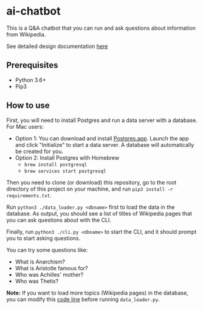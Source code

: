 # ai-chatbot

This is a Q&A chatbot that you can run and ask questions about information from Wikipedia.

See detailed design documentation [here](https://github.com/jamelseagraves/ai-chatbot/blob/main/Q%26A%20AI%20Chatbot%20Design.pdf)

## Prerequisites
- Python 3.6+
- Pip3

## How to use
First, you will need to install Postgres and run a data server with a database.
For Mac users:
* Option 1: You can download and install [Postgres.app](https://postgresapp.com/downloads.html). Launch the app and click "Initialize" to start a data server. A database will automatically be created for you.
* Option 2: Install Postgres with Homebrew
  * `brew install postgresql`
  * `brew services start postgresql`

Then you need to clone (or download) this repository, go to the root directory of this project on your machine, and run `pip3 install -r requirements.txt`.

Run `python3 ./data_loader.py <dbname>` first to load the data in the database. As output, you should see a list of titles of Wikipedia pages that you can ask questions about with the CLI.

Finally, run `python3 ./cli.py <dbname>` to start the CLI, and it should prompt you to start asking questions.

You can try some questions like:
- What is Anarchism?
- What is Aristotle famous for?
- Who was Achilles' mother?
- Who was Thetis?

**Note:** If you want to load more topics (Wikipedia pages) in the database, you can modify this [code line](https://github.com/jamelseagraves/ai-chatbot/blob/164632f870ffaa0ffc7b6c58b1749c8f0f2df6dd/data_loader.py#L65) before running `data_loader.py`.
